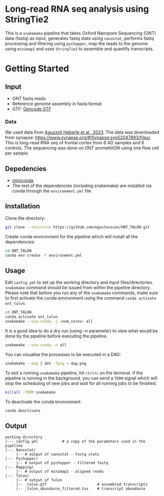 # Long-read RNA seq analysis using StringTie2

This is a `snakemake` pipeline that takes Oxford Nanopore Sequencing (ONT) data (fastq) as input, generates fastq stats using `nanostat`, performs fastq processing and filtering using `pychopper`, map the reads to the genome using `minimap2` and uses `StringTie2` to assemble and quantify transcripts. 

# Getting Started

## Input

- ONT fastq reads
- Reference genome assembly in fasta format
- GTF: [Gencode GTF](https://www.gencodegenes.org/human/)

### Data
We used data from [Aguzzoli Heberle et al., 2023](https://www.biorxiv.org/content/10.1101/2023.08.06.552162v1.full). The data was downloaded from synapse: https://www.synapse.org/#!Synapse:syn52047893/files/. This is long-read RNA seq of frontal cortex from 6 AD samples and 6 controls. The sequencing was done on ONT promethION using one flow cell per sample.

## Depedencies

- [miniconda](https://conda.io/miniconda.html)
- The rest of the dependencies (including snakemake) are installed via conda through the `environment.yml` file


## Installation

Clone the directory:

```bash
git clone --recursive https://github.com/egustavsson/ONT_TALON.git
```

Create conda environment for the pipeline which will install all the dependencies:

```bash
cd ONT_TALON
conda env create -f environment.yml
```

## Usage

Edit `config.yml` to set up the working directory and input files/directories. `snakemake` command should be issued from within the pipeline directory. Please note that before you run any of the `snakemake` commands, make sure to first activate the conda environment using the command `conda activate ont_talon`.

```bash
cd ONT_TALON
conda activate ont_talon
snakemake --use-conda -j <num_cores> all
```
It is a good idea to do a dry run (using -n parameter) to view what would be done by the pipeline before executing the pipeline.

```bash
snakemake --use-conda -n all
```

You can visualise the processes to be executed in a DAG:

```bash
snakemake --dag | dot -Tpng > dag.png
```

To exit a running `snakemake` pipeline, hit `ctrl+c` on the terminal. If the pipeline is running in the background, you can send a `TERM` signal which will stop the scheduling of new jobs and wait for all running jobs to be finished.

```bash
killall -TERM snakemake
```

To deactivate the conda environment:
```bash
conda deactivate
```

## Output
```
working directory  
|--- config.yml           # a copy of the parameters used in the pipeline  
|--- Nanostat/  
     |-- # output of nanostat - fastq stats  
|--- Pychopper/  
     |-- # output of pychopper - filtered fastq  
|--- Mapping/  
     |-- # output of minimap2 - aligned reads  
|--- Talon/  
     |-- # output of Talon  
     |-- _talon.gtf                       # assembled transcripts  
     |-- _talon_abundance_filtered.tsv    # transcript abundance  
     
```
